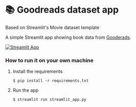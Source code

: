 # 📚 Goodreads dataset app
Based on Streamlit's Movie dataset template

A simple Streamlit app showing book data from [Gooderads](https://www.kaggle.com/datasets/). 

[![Streamlit App](https://static.streamlit.io/badges/streamlit_badge_black_white.svg)](https://maven-goodreads-july2025.streamlit.app/)

### How to run it on your own machine

1. Install the requirements

   ```
   $ pip install -r requirements.txt
   ```

2. Run the app

   ```
   $ streamlit run streamlit_app.py
   ```

